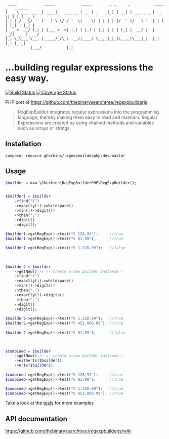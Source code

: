 ```asciidoc
 ____            _____            ____        _ _     _           ____  _   _ ____  
|  _ \ ___  __ _| ____|_  ___ __ | __ ) _   _(_) | __| | ___ _ __|  _ \| | | |  _ \ 
| |_) / _ \/ _` |  _| \ \/ / '_ \|  _ \| | | | | |/ _` |/ _ \ '__| |_) | |_| | |_) |
|  _ <  __/ (_| | |___ >  <| |_) | |_) | |_| | | | (_| |  __/ |  |  __/|  _  |  __/ 
|_| \_\___|\__, |_____/_/\_\ .__/|____/ \__,_|_|_|\__,_|\___|_|  |_|   |_| |_|_|    
           |___/           |_|                                                      
```

# ...building regular expressions the easy way.
[![Build Status](https://api.travis-ci.org/gherkins/regexpbuilderphp.svg)](https://travis-ci.org/gherkins/regexpbuilderphp)
[![Coverage Status](https://coveralls.io/repos/gherkins/regexpbuilderphp/badge.svg?branch=master)](https://coveralls.io/r/gherkins/regexpbuilderphp?branch=master)

PHP port of https://github.com/thebinarysearchtree/regexpbuilderjs

> RegExpBuilder integrates regular expressions into the programming language, thereby making them easy to read and maintain. Regular Expressions are created by using chained methods and variables such as arrays or strings.

Installation
----

```text
composer require gherkins/regexpbuilderphp:dev-master
```


Usage
----

```php
$builder = new \Gherkins\RegExpBuilderPHP\RegExpBuilder();


$builder1 = $builder
    ->find("€")
    ->exactly(1)->whitespace()
    ->min(1)->digits()
    ->then(",")
    ->digit()
    ->digit();
    
$builder1->getRegExp()->test("€ 128,99");     //true
$builder1->getRegExp()->test("€ 81,99");      //true

$builder1->getRegExp()->test("€ 1.228,99");   //false
    
   
                 
$builder2 = $builder
    ->getNew() // <- create a new builder instance !
    ->find("€")
    ->exactly(1)->whitespace()
    ->min(1)->digits()
    ->then(".")
    ->exactly(3)->digits()
    ->then(",")
    ->digit()
    ->digit();
    
$builder2->getRegExp()->test("€ 1.228,99");   //true
$builder2->getRegExp()->test("€ 452.000,99"); //true
    
$builder2->getRegExp()->test("€ 81,99");      //false

    
   
$combined = $builder
    ->getNew() // <- create a new builder instance !
    ->eitherIs($builder1)
    ->orIs($builder2);
    
$combined->getRegExp()->test("€ 128,99");     //true
$combined->getRegExp()->test("€ 81,99");      //true

$combined->getRegExp()->test("€ 1.228,99");   //true
$combined->getRegExp()->test("€ 452.000,99"); //true
```
        
Take a look at the [tests](tests/RegExpBuilderTest.php) for more examples
    

API documentation
---

https://github.com/thebinarysearchtree/regexpbuilderjs/wiki
